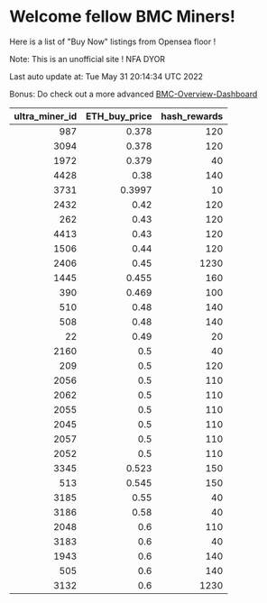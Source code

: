 # Welcome fellow BMC Miners!
Here is a list of "Buy Now" listings from Opensea floor !

Note: This is an unofficial site ! NFA DYOR

Last auto update at: Tue May 31 20:14:34 UTC 2022

Bonus: Do check out a more advanced [BMC-Overview-Dashboard](https://dune.com/defifunk/BMC-Overview-Dashboard)


|   ultra_miner_id |   ETH_buy_price |   hash_rewards |
|-----------------:|----------------:|---------------:|
|              987 |          0.378  |            120 |
|             3094 |          0.378  |            120 |
|             1972 |          0.379  |             40 |
|             4428 |          0.38   |            140 |
|             3731 |          0.3997 |             10 |
|             2432 |          0.42   |            120 |
|              262 |          0.43   |            120 |
|             4413 |          0.43   |            120 |
|             1506 |          0.44   |            120 |
|             2406 |          0.45   |           1230 |
|             1445 |          0.455  |            160 |
|              390 |          0.469  |            100 |
|              510 |          0.48   |            140 |
|              508 |          0.48   |            140 |
|               22 |          0.49   |             20 |
|             2160 |          0.5    |             40 |
|              209 |          0.5    |            120 |
|             2056 |          0.5    |            110 |
|             2062 |          0.5    |            110 |
|             2055 |          0.5    |            110 |
|             2045 |          0.5    |            110 |
|             2057 |          0.5    |            110 |
|             2052 |          0.5    |            110 |
|             3345 |          0.523  |            150 |
|              513 |          0.545  |            150 |
|             3185 |          0.55   |             40 |
|             3186 |          0.58   |             40 |
|             2048 |          0.6    |            110 |
|             3183 |          0.6    |             40 |
|             1943 |          0.6    |            140 |
|              505 |          0.6    |            140 |
|             3132 |          0.6    |           1230 |